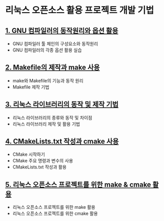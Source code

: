 # 리눅스 오픈소스 활용 프로젝트 개발 기법
## [1. GNU 컴파일러의 동작원리와 옵션 활용](ch01/)
* GNU 컴파일러 툴 체인의 구성요소와 동작원리
* GNU 컴파일러의 각종 옵션 활용 실습
## [2. Makefile의 제작과 make 사용](ch02/)
* make와 Makefile의 기능과 동작 원리
* Makefile 제작 기법
## [3. 리눅스 라이브러리의 동작 및 제작 기법](ch03/)
* 리눅스 라이브러리의 종류와 동작 및 차이점
* 리눅스 라이브러리 제작 및 활용 기법
## [4. CMakeLists.txt 작성과 cmake 사용](ch04/)
* CMake 시작하기
* CMake 주요 명령과 변수의 사용
* CMakeLists.txt 작성과 활용
## [5. 리눅스 오픈소스 프로젝트를 위한 make & cmake 활용](ch05/)
* 리눅스 오픈소스 프로젝트를 위한 make 활용
* 리눅스 오픈소스 프로젝트를 위한 cmake 활용
